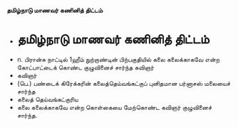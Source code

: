 **தமிழ்நாடு மாணவர் கணினித் திட்டம்**
- # தமிழ்நாடு மாணவர் கணினித் திட்டம்
- n. பிரான்சு நாட்டில் 1ஹீம் நுற்றாண்டின் பிற்பகுதியில் கலை கலைக்காகவே என்ற கோட்பாட்டைக் கொண்ட குழுவினைச் சார்ந்த கவிஞர்
- கவிஞர்
- (பெ.) பண்டைக் கிரேக்கரின் கலைத்தெய்வங்கட்குப் புனிதமான பர்னாசஸ் மலையைச் சார்ந்த
- கலைத் தெய்வங்கட்குரிய
- கலை கலைக்காகவே என்ற கொள்கையை மேற்கொண்ட கவிஞர் குழுவினைச் சார்ந்த.

